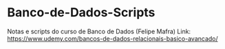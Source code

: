 # Banco-de-Dados-Scripts
Notas e scripts do curso de Banco de Dados (Felipe Mafra)
Link: https://www.udemy.com/bancos-de-dados-relacionais-basico-avancado/
